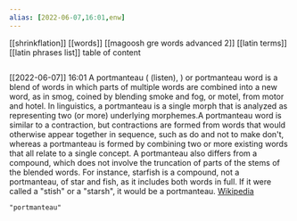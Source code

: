 ```yaml
---
alias: [2022-06-07,16:01,enw]
---
```

[[shrinkflation]] [[words]] [[magoosh gre words advanced 2]] [[latin terms]] [[latin phrases list]]
table of content
```toc
```

[[2022-06-07]] 16:01
A portmanteau ( (listen), ) or portmanteau word is a blend of words in which parts of multiple words are combined into a new word, as in smog, coined by blending smoke and fog, or motel, from motor and hotel. In linguistics, a portmanteau is a single morph that is analyzed as representing two (or more) underlying morphemes.A portmanteau word is similar to a contraction, but contractions are formed from words that would otherwise appear together in sequence, such as do and not to make don't, whereas a portmanteau is formed by combining two or more existing words that all relate to a single concept. A portmanteau also differs from a compound, which does not involve the truncation of parts of the stems of the blended words. For instance, starfish is a compound, not a portmanteau, of star and fish, as it includes both words in full. If it were called a "stish" or a "starsh", it would be a portmanteau.
[Wikipedia](https://en.wikipedia.org/wiki/Portmanteau)
```query
"portmanteau"
```